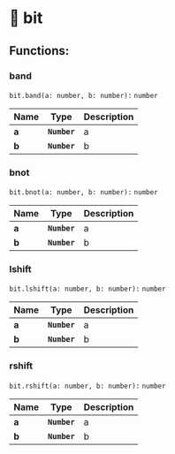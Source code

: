 # 📠 bit

## Functions:

### band

`bit.band(a: number, b: number):` `number`

| Name     | Type         | Description |
| -------- | ------------ | ----------- |
| **a** | **`Number`** | a   |
| **b** | **`Number`** | b   |

### bnot

`bit.bnot(a: number, b: number):` `number`

| Name     | Type         | Description |
| -------- | ------------ | ----------- |
| **a** | **`Number`** | a   |
| **b** | **`Number`** | b   |

### lshift

`bit.lshift(a: number, b: number):` `number`

| Name     | Type         | Description |
| -------- | ------------ | ----------- |
| **a** | **`Number`** | a   |
| **b** | **`Number`** | b   |

### rshift

`bit.rshift(a: number, b: number):` `number`

| Name     | Type         | Description |
| -------- | ------------ | ----------- |
| **a** | **`Number`** | a   |
| **b** | **`Number`** | b   |
